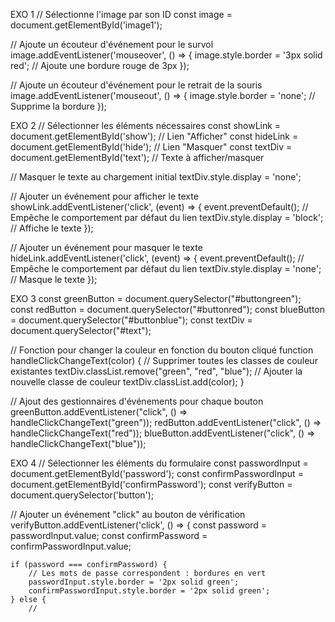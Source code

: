 
EXO 1
// Sélectionne l'image par son ID
const image = document.getElementById('image1');

// Ajoute un écouteur d'événement pour le survol
image.addEventListener('mouseover', () => {
    image.style.border = '3px solid red'; // Ajoute une bordure rouge de 3px
});

// Ajoute un écouteur d'événement pour le retrait de la souris
image.addEventListener('mouseout', () => {
    image.style.border = 'none'; // Supprime la bordure
});



EXO 2
// Sélectionner les éléments nécessaires
const showLink = document.getElementById('show'); // Lien "Afficher"
const hideLink = document.getElementById('hide'); // Lien "Masquer"
const textDiv = document.getElementById('text'); // Texte à afficher/masquer

// Masquer le texte au chargement initial
textDiv.style.display = 'none';

// Ajouter un événement pour afficher le texte
showLink.addEventListener('click', (event) => {
    event.preventDefault(); // Empêche le comportement par défaut du lien
    textDiv.style.display = 'block'; // Affiche le texte
});

// Ajouter un événement pour masquer le texte
hideLink.addEventListener('click', (event) => {
    event.preventDefault(); // Empêche le comportement par défaut du lien
    textDiv.style.display = 'none'; // Masque le texte
});



EXO 3 
const greenButton = document.querySelector("#buttongreen");
const redButton = document.querySelector("#buttonred");
const blueButton = document.querySelector("#buttonblue");
const textDiv = document.querySelector("#text");

// Fonction pour changer la couleur en fonction du bouton cliqué
function handleClickChangeText(color) {
  // Supprimer toutes les classes de couleur existantes
  textDiv.classList.remove("green", "red", "blue");
  // Ajouter la nouvelle classe de couleur
  textDiv.classList.add(color);
}

// Ajout des gestionnaires d'événements pour chaque bouton
greenButton.addEventListener("click", () => handleClickChangeText("green"));
redButton.addEventListener("click", () => handleClickChangeText("red"));
blueButton.addEventListener("click", () => handleClickChangeText("blue"));


EXO 4
// Sélectionner les éléments du formulaire
const passwordInput = document.getElementById('password');
const confirmPasswordInput = document.getElementById('confirmPassword');
const verifyButton = document.querySelector('button');

// Ajouter un événement "click" au bouton de vérification
verifyButton.addEventListener('click', () => {
    const password = passwordInput.value;
    const confirmPassword = confirmPasswordInput.value;

    if (password === confirmPassword) {
        // Les mots de passe correspondent : bordures en vert
        passwordInput.style.border = '2px solid green';
        confirmPasswordInput.style.border = '2px solid green';
    } else {
        //
